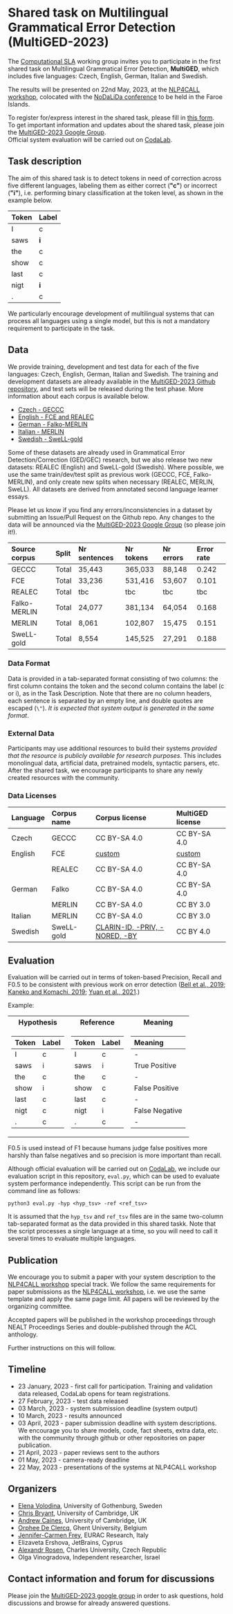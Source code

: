 # Shared task on Multilingual Grammatical Error Detection (MultiGED-2023)

The [Computational SLA](https://spraakbanken.gu.se/en/compsla) working group invites you to participate in the first shared task on Multilingual Grammatical Error Detection, **MultiGED**, which includes five languages: Czech, English, German, Italian and Swedish.

The results will be presented on 22nd May, 2023, at the [NLP4CALL workshop](https://spraakbanken.gu.se/en/research/themes/icall/nlp4call-workshop-series/nlp4call2023), colocated with the [NoDaLiDa conference](https://www.nodalida2023.fo/) to be held in the Faroe Islands. 

To register for/express interest in the shared task, please fill in [this form](https://forms.gle/DgwTNmTCQhsmrbxq6).   
To get important information and updates about the shared task, please join the [MultiGED-2023 Google Group](https://groups.google.com/g/multiged-2023).   
Official system evaluation will be carried out on [CodaLab](https://codalab.lisn.upsaclay.fr/competitions/9784).  

## Task description

The aim of this shared task is to detect tokens in need of correction across five different languages, labeling them as either correct (**"c"**) or incorrect (**"i"**), i.e. performing binary classification at the token level, as shown in the example below.

|  Token   | Label |
|:---------|:------|
|  I       | c     |
|  saws    | **i** |
|  the     | c     |
|  show    | c     |
|  last    | c     |
|  nigt    | **i** |
|  .       | c     |

We particularly encourage development of multilingual systems that can process all languages using a single model, but this is not a mandatory requirement to participate in the task. 

## Data

We provide training, development and test data for each of the five languages: Czech, English, German, Italian and Swedish. The training and development datasets are already available in the [MultiGED-2023 Github repository](https://github.com/spraakbanken/multiged-2023), and test sets will be released during the test phase. More information about each corpus is available below. 

* [Czech - GECCC](https://github.com/spraakbanken/multiged-2023/tree/main/czech)
* [English - FCE and REALEC](https://github.com/spraakbanken/multiged-2023/tree/main/english)
* [German - Falko-MERLIN](https://github.com/spraakbanken/multiged-2023/tree/main/german)
* [Italian - MERLIN](https://github.com/spraakbanken/multiged-2023/tree/main/italian)
* [Swedish - SweLL-gold](https://github.com/spraakbanken/multiged-2023/tree/main/swedish)

Some of these datasets are already used in Grammatical Error Detection/Correction (GED/GEC) research, but we also release two new datasets: REALEC (English) and SweLL-gold (Swedish). Where possible, we use the same train/dev/test split as previous work (GECCC, FCE, Falko-MERLIN), and only create new splits when necessary (REALEC, MERLIN, SweLL). All datasets are derived from annotated second language learner essays.  

Please let us know if you find any errors/inconsistencies in a dataset by submitting an Issue/Pull Request on the Github repo. Any changes to the data will be announced via the [MultiGED-2023 Google Group](https://groups.google.com/g/multiged-2023) (so please join it!).


| Source corpus |  Split             | Nr sentences | Nr tokens | Nr errors | Error rate |
|:--------------|:-------------------|:-------------|:----------|:----------|:-----------|
| GECCC         | Total              | 35,443       |365,033    | 88,148    | 0.242      |
| FCE           | Total              | 33,236       |531,416    | 53,607    | 0.101      |
| REALEC        | Total              | tbc      | tbc | tbc   | tbc     |
| Falko-MERLIN  | Total              | 24,077       |381,134    | 64,054    | 0.168      |
| MERLIN        | Total              | 8,061        | 102,807   | 15,475    | 0.151      |
| SweLL-gold    | Total              | 8,554        | 145,525   | 27,291    |	0.188      |



### Data Format

Data is provided in a tab-separated format consisting of two columns: the first column contains the token and the second column contains the label (c or i), as in the Task Description. Note that there are no column headers, each sentence is separated by an empty line, and double quotes are escaped (`\"`). *It is expected that system output is generated in the same format*.

### External Data

Participants may use additional resources to build their systems *provided that the resource is publicly available for research purposes*. This includes monolingual data, artificial data, pretrained models, syntactic parsers, etc. After the shared task, we encourage participants to share any newly created resources with the community. 

### Data Licenses

| Language |  Corpus name | Corpus license | MultiGED license | 
|:---------|:-------------|:---------------|:------------------|
| Czech    | GECCC        | CC BY-SA 4.0   | CC BY-SA 4.0      |
| English  | FCE          | [custom](https://ilexir.co.uk/datasets/index.html)  | [custom](https://ilexir.co.uk/datasets/index.html) |
|          | REALEC       | CC BY-SA 4.0   | CC BY-SA 4.0      |
| German   | Falko        | CC BY-SA 4.0   | CC BY-SA 4.0      |
|          | MERLIN       | CC BY-SA 4.0      | CC BY 3.0         |
| Italian  | MERLIN       | CC BY-SA 4.0      | CC BY 3.0         |
| Swedish  | SweLL-gold   | [CLARIN-ID, -PRIV, -NORED, -BY](https://www.kielipankki.fi/support/clarin-eula/#res)| CC BY 4.0   |

## Evaluation 

Evaluation will be carried out in terms of token-based Precision, Recall and F0.5 to be consistent with previous work on error detection ([Bell et al., 2019](https://aclanthology.org/W19-4410/); [Kaneko and Komachi, 2019](https://arxiv.org/pdf/1904.07334.pdf); [Yuan et al., 2021](https://aclanthology.org/2021.emnlp-main.687/).)

Example:  

<table>
<tr><th>Hypothesis</th><th>Reference</th><th>Meaning</th></tr>
<tr><td>

|  Token   | Label |
|:---------|:------|
|  I       | c     |
|  saws    | i     |
|  the     | c     |
|  show    | i     |
|  last    | c     |
|  nigt    | c     |
|  .       | c     |

</td><td>

|  Token   | Label |
|:---------|:------|
|  I       | c     |
|  saws    | i     |
|  the     | c     |
|  show    | c     |
|  last    | c     |
|  nigt    | i     |
|  .       | c     |

</td><td>

|  Meaning   |
|:---------|
| - |
|  True Positive   |
| - |
|  False Positive  |
| - |
|  False Negative  |
| - |

</td></tr></table>

F0.5 is used instead of F1 because humans judge false positives more harshly than false negatives and so precision is more important than recall.  

Although official evaluation will be carried out on [CodaLab](https://codalab.lisn.upsaclay.fr/competitions/9784), we include our evaluation script in this repository, `eval.py`, which can be used to evaluate system performance independently. This script can be run from the command line as follows:

`python3 eval.py -hyp <hyp_tsv> -ref <ref_tsv>`

It is assumed that the `hyp_tsv` and `ref_tsv` files are in the same two-column tab-separated format as the data provided in this shared taskk. Note that the script processes a single language at a time, so you will need to call it several times to evaluate multiple languages.  

## Publication

We encourage you to submit a paper with your system description to the [NLP4CALL workshop](https://spraakbanken.gu.se/en/research/themes/icall/nlp4call-workshop-series/nlp4call2023) special track. We follow the same requirements for paper submissions as the [NLP4CALL workshop](https://spraakbanken.gu.se/en/research/themes/icall/nlp4call-workshop-series/nlp4call2023), i.e. we use the same template and apply the same page limit. All papers will be reviewed by the organizing committee. 

Accepted papers will be published in the workshop proceedings through NEALT Proceedings Series and double-published through the ACL anthology. 

Further instructions on this will follow.

## Timeline

* 23 January, 2023 - first call for participation. Training and validation data released, CodaLab opens for team registrations.
* 27 February, 2023 - test data released
* 03 March, 2023 - system submission deadline (system output)
* 10 March, 2023 - results announced
* 03 April, 2023 - paper submission deadline with system descriptions. We encourage you to share models, code, fact sheets, extra data, etc. with the community through github or other repositories on paper publication.
* 21 April, 2023 - paper reviews sent to the authors
* 01 May, 2023 - camera-ready deadline
* 22 May, 2023 - presentations of the systems at NLP4CALL workshop 

## Organizers

* [Elena Volodina](https://spraakbanken.gu.se/en/about/staff/elena), University of Gothenburg, Sweden
* [Chris Bryant](https://www.cst.cam.ac.uk/people/cjb255), University of Cambridge, UK
* [Andrew Caines](https://www.cl.cam.ac.uk/~apc38/), University of Cambridge, UK
* [Orphee De Clercq](https://research.flw.ugent.be/nl/orphee.declercq), Ghent University, Belgium
* [Jennifer-Carmen Frey](https://www.eurac.edu/en/people/jennifer-carmen-frey), EURAC Research, Italy
* Elizaveta Ershova, JetBrains, Cyprus
* [Alexandr Rosen](http://utkl.ff.cuni.cz/~rosen/), Charles University, Czech Republic
* Olga Vinogradova, Independent researcher, Israel 

## Contact information and forum for discussions

Please join the [MultiGED-2023 google group](https://groups.google.com/g/multiged-2023) in order to ask questions, hold discussions and browse for already answered questions.
